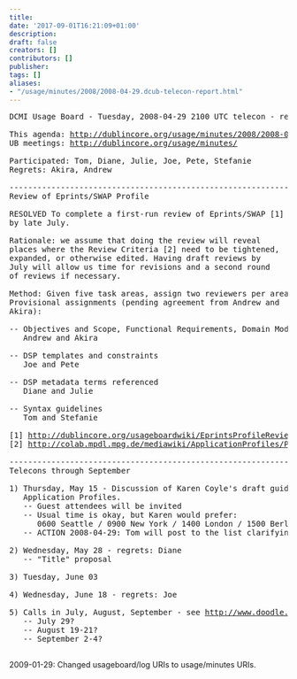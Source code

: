 ```yaml
---
title: 
date: '2017-09-01T16:21:09+01:00'
description: 
draft: false
creators: []
contributors: []
publisher: 
tags: []
aliases:
- "/usage/minutes/2008/2008-04-29.dcub-telecon-report.html"
---
```


<pre>
DCMI Usage Board - Tuesday, 2008-04-29 2100 UTC telecon - report

This agenda: <a href="http://dublincore.org/usage/minutes/2008/2008-04-29.dcub-telecon-report.html">http://dublincore.org/usage/minutes/2008/2008-04-29.dcub-telecon-report.html</a>
UB meetings: <a href="http://dublincore.org/usage/minutes/">http://dublincore.org/usage/minutes/</a>

Participated: Tom, Diane, Julie, Joe, Pete, Stefanie
Regrets: Akira, Andrew

----------------------------------------------------------------------
Review of Eprints/SWAP Profile

RESOLVED To complete a first-run review of Eprints/SWAP [1]
by late July.

Rationale: we assume that doing the review will reveal 
places where the Review Criteria [2] need to be tightened,
expanded, or otherwise edited. Having draft reviews by 
July will allow us time for revisions and a second round
of reviews if necessary.

Method: Given five task areas, assign two reviewers per area.
Provisional assignments (pending agreement from Andrew and
Akira):

-- Objectives and Scope, Functional Requirements, Domain Model
   Andrew and Akira

-- DSP templates and constraints
   Joe and Pete

-- DSP metadata terms referenced
   Diane and Julie

-- Syntax guidelines
   Tom and Stefanie

[1] <a href="http://dublincore.org/usageboardwiki/EprintsProfileReview">http://dublincore.org/usageboardwiki/EprintsProfileReview</a>
[2] <a href="http://colab.mpdl.mpg.de/mediawiki/ApplicationProfiles/ProfileReviewCriteriaDe">http://colab.mpdl.mpg.de/mediawiki/ApplicationProfiles/ProfileReviewCriteriaDe</a>

----------------------------------------------------------------------
Telecons through September

1) Thursday, May 15 - Discussion of Karen Coyle's draft guidelines on 
   Application Profiles.
   -- Guest attendees will be invited
   -- Usual time is okay, but Karen would prefer:
      0600 Seattle / 0900 New York / 1400 London / 1500 Berlin / 2300 Tokyo / 0100 Sydney
   -- ACTION 2008-04-29: Tom will post to the list clarifying time of meeting

2) Wednesday, May 28 - regrets: Diane
   -- "Title" proposal

3) Tuesday, June 03

4) Wednesday, June 18 - regrets: Joe

5) Calls in July, August, September - see <a href="http://www.doodle.ch/8cevds5txqsb2rzs">http://www.doodle.ch/8cevds5txqsb2rzs</a>
   -- July 29?
   -- August 19-21?
   -- September 2-4?

</pre>2009-01-29: Changed usageboard/log URIs to usage/minutes URIs.
